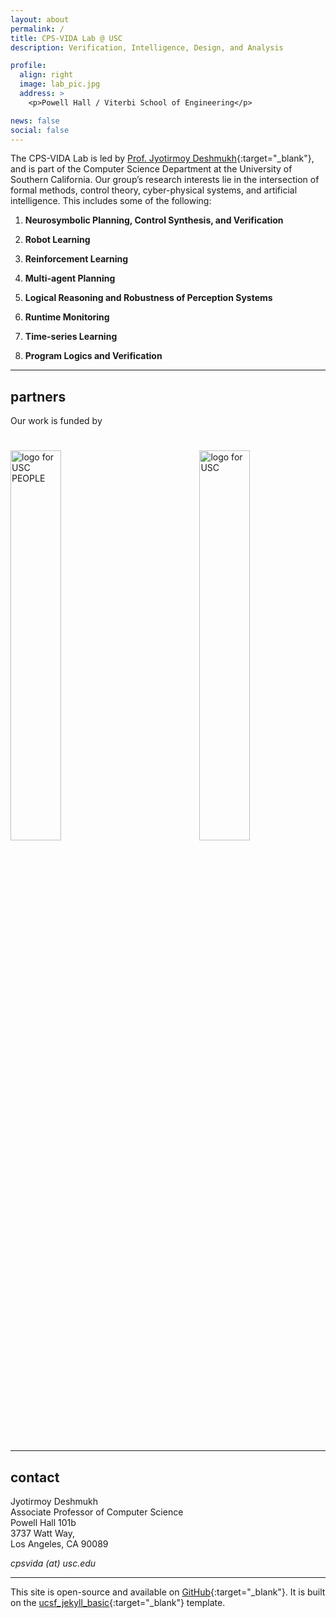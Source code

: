 ```yaml
---
layout: about
permalink: /
title: CPS-VIDA Lab @ USC
description: Verification, Intelligence, Design, and Analysis

profile: 
  align: right
  image: lab_pic.jpg
  address: > 
    <p>Powell Hall / Viterbi School of Engineering</p>

news: false
social: false
---
```



The CPS-VIDA Lab is led by [Prof. Jyotirmoy Deshmukh](https://jdeshmukh.github.io/){:target="\_blank"}, and is part of the Computer Science Department at the University of Southern California. Our group’s research interests lie in the intersection of formal methods, control theory, cyber-physical systems, and artificial intelligence. This includes some of the following:

1. **Neurosymbolic Planning, Control Synthesis, and Verification**

2. **Robot Learning**

3. **Reinforcement Learning**

4. **Multi-agent Planning**

5. **Logical Reasoning and Robustness of Perception Systems**

6. **Runtime Monitoring**

7. **Time-series Learning**

8. **Program Logics and Verification**

---

## partners

Our work is funded by

<div class="clearfix" style="width: 50%; padding-bottom: 25px"></div>

<div class="clearfix" style="width: 100%; clear: both;">
    <a href="https://www.usc.edu/" target="_blank"><img style="width: 40%; float: right; padding-bottom: 25px;" valign="center" src="{{ site.baseurl }}/assets/img/cps_vida_clear_img.png" alt="logo for  USC"></a>
    <a href="https://www.usc.edu/" target="_blank"><img style="width: 40%; float: left; padding-bottom: 25px;" valign="center" src="{{ site.baseurl }}/assets/img/people_03.jpg" alt="logo for  USC PEOPLE"></a>
</div>
<div style="width: 50%; clear: both; margin-bottom: 15px">
</div>



<!-- ---

## contact
Jyotirmoy Deshmukh 
Associate Professor of Computer Science 
Powell Hall 101b
3737 Watt Way,
Los Angeles, CA 900089

<i class="fa fa-envelope"></i> *cpsvida (at) usc.edu*

--- -->

---

## contact
Jyotirmoy Deshmukh  
Associate Professor of Computer Science  
Powell Hall 101b  
3737 Watt Way,  
Los Angeles, CA 90089  

<i class="fa fa-envelope"></i> *cpsvida (at) usc.edu*

---


This site is open-source and available on [GitHub](https://github.com/decisionlabucsf/decisionlabucsf.github.io){:target="\_blank"}. It is built on the [ucsf_jekyll_basic](https://github.com/ucsf-web-services/ucsf_jekyll_basic){:target="\_blank"} template.

